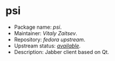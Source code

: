 psi
================

 * Package name:		*psi*.
 * Maintainer:			*Vitaly Zaitsev*.
 * Repository:			*fedora upstream*.
 * Upstream status:		[*available*](https://apps.fedoraproject.org/packages/psi).
 * Description:			Jabber client based on Qt.
 
